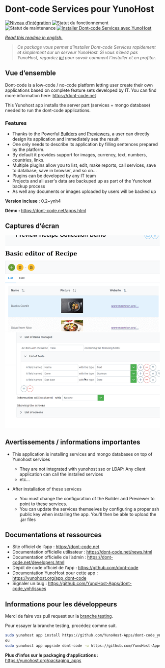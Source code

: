 <!--
N.B.: This README was automatically generated by https://github.com/YunoHost/apps/tree/master/tools/README-generator
It shall NOT be edited by hand.
-->

# Dont-code Services pour YunoHost

[![Niveau d’intégration](https://dash.yunohost.org/integration/dont-code.svg)](https://dash.yunohost.org/appci/app/dont-code) ![Statut du fonctionnement](https://ci-apps.yunohost.org/ci/badges/dont-code.status.svg) ![Statut de maintenance](https://ci-apps.yunohost.org/ci/badges/dont-code.maintain.svg)
[![Installer Dont-code Services avec YunoHost](https://install-app.yunohost.org/install-with-yunohost.svg)](https://install-app.yunohost.org/?app=dont-code)

*[Read this readme in english.](./README.md)*

> *Ce package vous permet d’installer Dont-code Services rapidement et simplement sur un serveur YunoHost.
Si vous n’avez pas YunoHost, regardez [ici](https://yunohost.org/#/install) pour savoir comment l’installer et en profiter.*

## Vue d’ensemble

Dont-code is a low-code / no-code platform letting user create their own applications based on complete feature sets developed by IT.
You can find more information here: https://dont-code.net

This Yunohost app installs the server part (services + mongo database) needed to run the dont-code applications.

### Features

- Thanks to the Powerful [Builders](https://dont-code.net/ide-ui) and [Previewers](https://dont-code.net/ide-ui), a user can directly design its application and immediately see the result
- One only needs to describe its application by filling sentences prepared by the platform.
- By default it provides support for images, currency, text, numbers, countries, links.
- Multiple plugins allow you to list, edit, make reports, call services, save to database, save in browser, and so on...
- Plugins can be developed by any IT team
- Projects and all user's data are backuped up as part of the Yunohost backup process
- As well any documents or images uploaded by users will be backed up


**Version incluse :** 0.2~ynh4

**Démo :** https://dont-code.net/apps.html

## Captures d’écran

![Capture d’écran de Dont-code Services](./doc/screenshots/previewer.gif)
![Capture d’écran de Dont-code Services](./doc/screenshots/ide.gif)

## Avertissements / informations importantes

* This application is installing services and mongo databases on top of Yunohost services
    * They are not integrated with yunohost sso or LDAP: Any client application can call the installed services
    * etc...

* After installation of these services
    * You must change the configuration of the Builder and Previewer to point to these services.
    * You can update the services themselves by configuring a proper ssh public key when installing the app. You'll then be able to upload the .jar files


## Documentations et ressources

* Site officiel de l’app : <https://dont-code.net>
* Documentation officielle utilisateur : <https://dont-code.net/news.html>
* Documentation officielle de l’admin : <https://dont-code.net/developers.html>
* Dépôt de code officiel de l’app : <https://github.com/dont-code>
* Documentation YunoHost pour cette app : <https://yunohost.org/app_dont-code>
* Signaler un bug : <https://github.com/YunoHost-Apps/dont-code_ynh/issues>

## Informations pour les développeurs

Merci de faire vos pull request sur la [branche testing](https://github.com/YunoHost-Apps/dont-code_ynh/tree/testing).

Pour essayer la branche testing, procédez comme suit.

``` bash
sudo yunohost app install https://github.com/YunoHost-Apps/dont-code_ynh/tree/testing --debug
ou
sudo yunohost app upgrade dont-code -u https://github.com/YunoHost-Apps/dont-code_ynh/tree/testing --debug
```

**Plus d’infos sur le packaging d’applications :** <https://yunohost.org/packaging_apps>